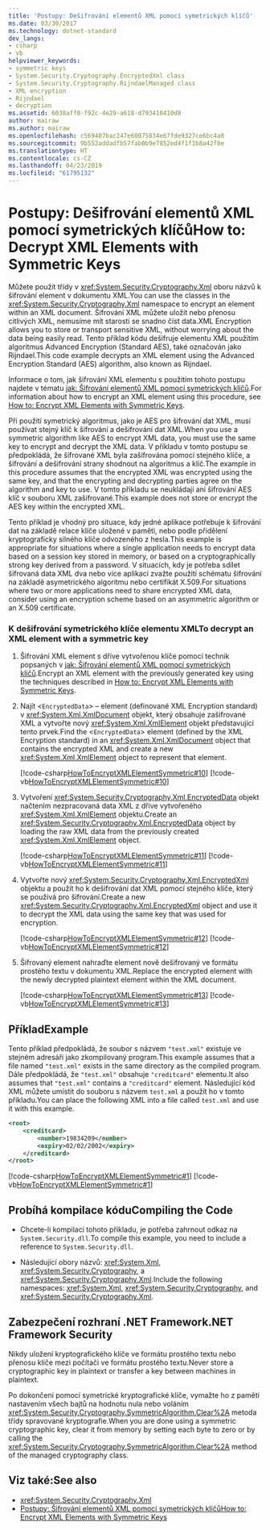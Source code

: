 ```yaml
---
title: 'Postupy: Dešifrování elementů XML pomocí symetrických klíčů'
ms.date: 03/30/2017
ms.technology: dotnet-standard
dev_langs:
- csharp
- vb
helpviewer_keywords:
- symmetric keys
- System.Security.Cryptography.EncryptedXml class
- System.Security.Cryptography.RijndaelManaged class
- XML encryption
- Rijndael
- decryption
ms.assetid: 6038aff0-f92c-4e29-a618-d793410410d8
author: mairaw
ms.author: mairaw
ms.openlocfilehash: c569407bac247e60075834e67fde9327ce6bc4a0
ms.sourcegitcommit: 9b552addadfb57fab0b9e7852ed4f1f1b8a42f8e
ms.translationtype: HT
ms.contentlocale: cs-CZ
ms.lasthandoff: 04/23/2019
ms.locfileid: "61795132"
---
```

# <a name="how-to-decrypt-xml-elements-with-symmetric-keys"></a><span data-ttu-id="87149-102">Postupy: Dešifrování elementů XML pomocí symetrických klíčů</span><span class="sxs-lookup"><span data-stu-id="87149-102">How to: Decrypt XML Elements with Symmetric Keys</span></span>
<span data-ttu-id="87149-103">Můžete použít třídy v <xref:System.Security.Cryptography.Xml> oboru názvů k šifrování element v dokumentu XML.</span><span class="sxs-lookup"><span data-stu-id="87149-103">You can use the classes in the <xref:System.Security.Cryptography.Xml> namespace to encrypt an element within an XML document.</span></span>  <span data-ttu-id="87149-104">Šifrování XML můžete uložit nebo přenosu citlivých XML, nemusíme mít starosti se snadno číst data.</span><span class="sxs-lookup"><span data-stu-id="87149-104">XML Encryption allows you to store or transport sensitive XML, without worrying about the data being easily read.</span></span>  <span data-ttu-id="87149-105">Tento příklad kódu dešifruje elementu XML použitím algoritmus Advanced Encryption (Standard AES), také označován jako Rijndael.</span><span class="sxs-lookup"><span data-stu-id="87149-105">This code example decrypts an XML element using the Advanced Encryption Standard (AES) algorithm, also known as Rijndael.</span></span>  
  
 <span data-ttu-id="87149-106">Informace o tom, jak šifrování XML elementu s použitím tohoto postupu najdete v tématu [jak: Šifrování elementů XML pomocí symetrických klíčů](../../../docs/standard/security/how-to-encrypt-xml-elements-with-symmetric-keys.md).</span><span class="sxs-lookup"><span data-stu-id="87149-106">For information about how to encrypt an XML element using this procedure, see [How to: Encrypt XML Elements with Symmetric Keys](../../../docs/standard/security/how-to-encrypt-xml-elements-with-symmetric-keys.md).</span></span>  
  
 <span data-ttu-id="87149-107">Při použití symetrický algoritmus, jako je AES pro šifrování dat XML, musí používat stejný klíč k šifrování a dešifrování dat XML.</span><span class="sxs-lookup"><span data-stu-id="87149-107">When you use a symmetric algorithm like AES to encrypt XML data, you must use the same key to encrypt and decrypt the XML data.</span></span>  <span data-ttu-id="87149-108">V příkladu v tomto postupu se předpokládá, že šifrované XML byla zašifrována pomocí stejného klíče, a šifrování a dešifrování strany shodnout na algoritmus a klíč.</span><span class="sxs-lookup"><span data-stu-id="87149-108">The example in this procedure assumes that the encrypted XML was encrypted using the same key, and that the encrypting and decrypting parties agree on the algorithm and key to use.</span></span>  <span data-ttu-id="87149-109">V tomto příkladu se neukládají ani šifrování AES klíč v souboru XML zašifrované.</span><span class="sxs-lookup"><span data-stu-id="87149-109">This example does not store or encrypt the AES key within the encrypted XML.</span></span>  
  
 <span data-ttu-id="87149-110">Tento příklad je vhodný pro situace, kdy jedné aplikace potřebuje k šifrování dat na základě relace klíče uložené v paměti, nebo podle přidělení kryptograficky silného klíče odvozeného z hesla.</span><span class="sxs-lookup"><span data-stu-id="87149-110">This example is appropriate for situations where a single application needs to encrypt data based on a session key stored in memory, or based on a cryptographically strong key derived from a password.</span></span>  <span data-ttu-id="87149-111">V situacích, kdy je potřeba sdílet šifrovaná data XML dva nebo více aplikací zvažte použití schématu šifrování na základě asymetrického algoritmu nebo certifikát X.509.</span><span class="sxs-lookup"><span data-stu-id="87149-111">For situations where two or more applications need to share encrypted XML data, consider using an encryption scheme based on an asymmetric algorithm or an X.509 certificate.</span></span>  
  
### <a name="to-decrypt-an-xml-element-with-a-symmetric-key"></a><span data-ttu-id="87149-112">K dešifrování symetrického klíče elementu XML</span><span class="sxs-lookup"><span data-stu-id="87149-112">To decrypt an XML element with a symmetric key</span></span>  
  
1. <span data-ttu-id="87149-113">Šifrování XML element s dříve vytvořenou klíče pomocí technik popsaných v [jak: Šifrování elementů XML pomocí symetrických klíčů](../../../docs/standard/security/how-to-encrypt-xml-elements-with-symmetric-keys.md).</span><span class="sxs-lookup"><span data-stu-id="87149-113">Encrypt an XML element with the previously generated key using the techniques described in [How to: Encrypt XML Elements with Symmetric Keys](../../../docs/standard/security/how-to-encrypt-xml-elements-with-symmetric-keys.md).</span></span>  
  
2. <span data-ttu-id="87149-114">Najít <`EncryptedData`> – element (definované XML Encryption standard) v <xref:System.Xml.XmlDocument> objekt, který obsahuje zašifrované XML a vytvořte nový <xref:System.Xml.XmlElement> objekt představující tento prvek.</span><span class="sxs-lookup"><span data-stu-id="87149-114">Find the <`EncryptedData`> element (defined by the XML Encryption standard) in an <xref:System.Xml.XmlDocument> object that contains the encrypted XML and create a new <xref:System.Xml.XmlElement> object to represent that element.</span></span>  
  
     [!code-csharp[HowToEncryptXMLElementSymmetric#10](../../../samples/snippets/csharp/VS_Snippets_CLR/HowToEncryptXMLElementSymmetric/cs/sample.cs#10)]
     [!code-vb[HowToEncryptXMLElementSymmetric#10](../../../samples/snippets/visualbasic/VS_Snippets_CLR/HowToEncryptXMLElementSymmetric/vb/sample.vb#10)]  
  
3. <span data-ttu-id="87149-115">Vytvoření <xref:System.Security.Cryptography.Xml.EncryptedData> objekt načtením nezpracovaná data XML z dříve vytvořeného <xref:System.Xml.XmlElement> objektu.</span><span class="sxs-lookup"><span data-stu-id="87149-115">Create an <xref:System.Security.Cryptography.Xml.EncryptedData> object by loading the raw XML data from the previously created <xref:System.Xml.XmlElement> object.</span></span>  
  
     [!code-csharp[HowToEncryptXMLElementSymmetric#11](../../../samples/snippets/csharp/VS_Snippets_CLR/HowToEncryptXMLElementSymmetric/cs/sample.cs#11)]
     [!code-vb[HowToEncryptXMLElementSymmetric#11](../../../samples/snippets/visualbasic/VS_Snippets_CLR/HowToEncryptXMLElementSymmetric/vb/sample.vb#11)]  
  
4. <span data-ttu-id="87149-116">Vytvořte nový <xref:System.Security.Cryptography.Xml.EncryptedXml> objektu a použít ho k dešifrování dat XML pomocí stejného klíče, který se používá pro šifrování.</span><span class="sxs-lookup"><span data-stu-id="87149-116">Create a new <xref:System.Security.Cryptography.Xml.EncryptedXml> object and use it to decrypt the XML data using the same key that was used for encryption.</span></span>  
  
     [!code-csharp[HowToEncryptXMLElementSymmetric#12](../../../samples/snippets/csharp/VS_Snippets_CLR/HowToEncryptXMLElementSymmetric/cs/sample.cs#12)]
     [!code-vb[HowToEncryptXMLElementSymmetric#12](../../../samples/snippets/visualbasic/VS_Snippets_CLR/HowToEncryptXMLElementSymmetric/vb/sample.vb#12)]  
  
5. <span data-ttu-id="87149-117">Šifrovaný element nahraďte element nově dešifrovaný ve formátu prostého textu v dokumentu XML.</span><span class="sxs-lookup"><span data-stu-id="87149-117">Replace the encrypted element with the newly decrypted plaintext element within the XML document.</span></span>  
  
     [!code-csharp[HowToEncryptXMLElementSymmetric#13](../../../samples/snippets/csharp/VS_Snippets_CLR/HowToEncryptXMLElementSymmetric/cs/sample.cs#13)]
     [!code-vb[HowToEncryptXMLElementSymmetric#13](../../../samples/snippets/visualbasic/VS_Snippets_CLR/HowToEncryptXMLElementSymmetric/vb/sample.vb#13)]  
  
## <a name="example"></a><span data-ttu-id="87149-118">Příklad</span><span class="sxs-lookup"><span data-stu-id="87149-118">Example</span></span>  
 <span data-ttu-id="87149-119">Tento příklad předpokládá, že soubor s názvem `"test.xml"` existuje ve stejném adresáři jako zkompilovaný program.</span><span class="sxs-lookup"><span data-stu-id="87149-119">This example assumes that a file named `"test.xml"` exists in the same directory as the compiled program.</span></span>  <span data-ttu-id="87149-120">Dále předpokládá, že `"test.xml"` obsahuje `"creditcard"` elementu.</span><span class="sxs-lookup"><span data-stu-id="87149-120">It also assumes that `"test.xml"` contains a `"creditcard"` element.</span></span>  <span data-ttu-id="87149-121">Následující kód XML můžete umístit do souboru s názvem `test.xml` a použít ho v tomto příkladu.</span><span class="sxs-lookup"><span data-stu-id="87149-121">You can place the following XML into a file called `test.xml` and use it with this example.</span></span>  
  
```xml  
<root>  
    <creditcard>  
        <number>19834209</number>  
        <expiry>02/02/2002</expiry>  
    </creditcard>  
</root>  
```  
  
 [!code-csharp[HowToEncryptXMLElementSymmetric#1](../../../samples/snippets/csharp/VS_Snippets_CLR/HowToEncryptXMLElementSymmetric/cs/sample.cs#1)]
 [!code-vb[HowToEncryptXMLElementSymmetric#1](../../../samples/snippets/visualbasic/VS_Snippets_CLR/HowToEncryptXMLElementSymmetric/vb/sample.vb#1)]  
  
## <a name="compiling-the-code"></a><span data-ttu-id="87149-122">Probíhá kompilace kódu</span><span class="sxs-lookup"><span data-stu-id="87149-122">Compiling the Code</span></span>  
  
- <span data-ttu-id="87149-123">Chcete-li kompilaci tohoto příkladu, je potřeba zahrnout odkaz na `System.Security.dll`.</span><span class="sxs-lookup"><span data-stu-id="87149-123">To compile this example, you need to include a reference to `System.Security.dll`.</span></span>  
  
- <span data-ttu-id="87149-124">Následující obory názvů: <xref:System.Xml>, <xref:System.Security.Cryptography>, a <xref:System.Security.Cryptography.Xml>.</span><span class="sxs-lookup"><span data-stu-id="87149-124">Include the following namespaces: <xref:System.Xml>, <xref:System.Security.Cryptography>, and <xref:System.Security.Cryptography.Xml>.</span></span>  
  
## <a name="net-framework-security"></a><span data-ttu-id="87149-125">Zabezpečení rozhraní .NET Framework</span><span class="sxs-lookup"><span data-stu-id="87149-125">.NET Framework Security</span></span>  
 <span data-ttu-id="87149-126">Nikdy uložení kryptografického klíče ve formátu prostého textu nebo přenosu klíče mezi počítači ve formátu prostého textu.</span><span class="sxs-lookup"><span data-stu-id="87149-126">Never store a cryptographic key in plaintext or transfer a key between machines in plaintext.</span></span>  
  
 <span data-ttu-id="87149-127">Po dokončení pomocí symetrické kryptografické klíče, vymažte ho z paměti nastavením všech bajtů na hodnotu nula nebo voláním <xref:System.Security.Cryptography.SymmetricAlgorithm.Clear%2A> metoda třídy spravované kryptografie.</span><span class="sxs-lookup"><span data-stu-id="87149-127">When you are done using a symmetric cryptographic key, clear it from memory by setting each byte to zero or by calling the <xref:System.Security.Cryptography.SymmetricAlgorithm.Clear%2A> method of the managed cryptography class.</span></span>  
  
## <a name="see-also"></a><span data-ttu-id="87149-128">Viz také:</span><span class="sxs-lookup"><span data-stu-id="87149-128">See also</span></span>

- <xref:System.Security.Cryptography.Xml>
- [<span data-ttu-id="87149-129">Postupy: Šifrování elementů XML pomocí symetrických klíčů</span><span class="sxs-lookup"><span data-stu-id="87149-129">How to: Encrypt XML Elements with Symmetric Keys</span></span>](../../../docs/standard/security/how-to-encrypt-xml-elements-with-symmetric-keys.md)
